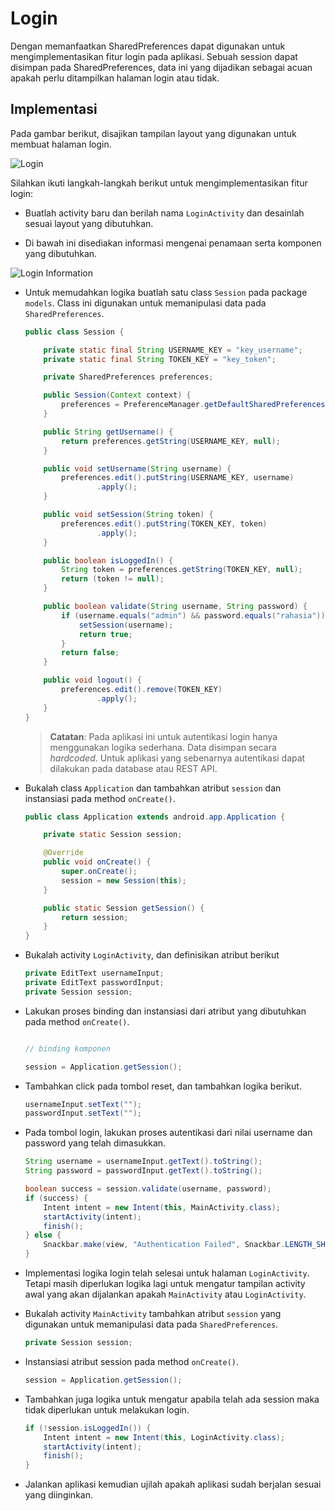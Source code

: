 # Login

Dengan memanfaatkan SharedPreferences dapat digunakan untuk mengimplementasikan
fitur login pada aplikasi. Sebuah session dapat disimpan pada SharedPreferences,
data ini yang dijadikan sebagai acuan apakah perlu ditampilkan halaman login
atau tidak.

## Implementasi

Pada gambar berikut, disajikan tampilan layout yang digunakan untuk membuat
halaman login.

![Login](./images/login.png)

Silahkan ikuti langkah-langkah berikut untuk mengimplementasikan fitur login:

- Buatlah activity baru dan berilah nama `LoginActivity` dan desainlah sesuai
 layout yang dibutuhkan.

- Di bawah ini disediakan informasi mengenai penamaan serta komponen yang
 dibutuhkan.

![Login Information](./images/login-information.png)

- Untuk memudahkan logika buatlah satu class `Session` pada package `models`.
 Class ini digunakan untuk memanipulasi data pada `SharedPreferences`.

  ```java
  public class Session {

      private static final String USERNAME_KEY = "key_username";
      private static final String TOKEN_KEY = "key_token";

      private SharedPreferences preferences;

      public Session(Context context) {
          preferences = PreferenceManager.getDefaultSharedPreferences(context);
      }

      public String getUsername() {
          return preferences.getString(USERNAME_KEY, null);
      }

      public void setUsername(String username) {
          preferences.edit().putString(USERNAME_KEY, username)
                  .apply();
      }

      public void setSession(String token) {
          preferences.edit().putString(TOKEN_KEY, token)
                  .apply();
      }

      public boolean isLoggedIn() {
          String token = preferences.getString(TOKEN_KEY, null);
          return (token != null);
      }

      public boolean validate(String username, String password) {
          if (username.equals("admin") && password.equals("rahasia")) {
              setSession(username);
              return true;
          }
          return false;
      }

      public void logout() {
          preferences.edit().remove(TOKEN_KEY)
                  .apply();
      }
  }
  ```

  > **Catatan**: Pada aplikasi ini untuk autentikasi login hanya menggunakan
  > logika sederhana. Data disimpan secara *hardcoded*. Untuk aplikasi yang
  > sebenarnya autentikasi dapat dilakukan pada database atau REST API.

- Bukalah class `Application` dan tambahkan atribut `session` dan instansiasi
 pada method `onCreate()`.

  ```java
  public class Application extends android.app.Application {

      private static Session session;

      @Override
      public void onCreate() {
          super.onCreate();
          session = new Session(this);
      }

      public static Session getSession() {
          return session;
      }
  }
  ```

- Bukalah activity `LoginActivity`, dan definisikan atribut berikut

  ```java
  private EditText usernameInput;
  private EditText passwordInput;
  private Session session;
  ```

- Lakukan proses binding dan instansiasi dari atribut yang dibutuhkan pada
 method `onCreate()`.

  ```java

  // binding komponen

  session = Application.getSession();
  ```

- Tambahkan click pada tombol reset, dan tambahkan logika berikut.

  ```java
  usernameInput.setText("");
  passwordInput.setText("");
  ```

- Pada tombol login, lakukan proses autentikasi dari nilai username dan password
 yang telah dimasukkan.

  ```java
  String username = usernameInput.getText().toString();
  String password = passwordInput.getText().toString();

  boolean success = session.validate(username, password);
  if (success) {
      Intent intent = new Intent(this, MainActivity.class);
      startActivity(intent);
      finish();
  } else {
      Snackbar.make(view, "Authentication Failed", Snackbar.LENGTH_SHORT).show();
  }
  ```

- Implementasi logika login telah selesai untuk halaman `LoginActivity`. Tetapi
 masih diperlukan logika lagi untuk mengatur tampilan activity awal yang akan
 dijalankan apakah `MainActivity` atau `LoginActivity`.

- Bukalah activity `MainActivity` tambahkan atribut `session` yang digunakan
 untuk memanipulasi data pada `SharedPreferences`.

  ```java
  private Session session;
  ```

- Instansiasi atribut session pada method `onCreate()`.

  ```java
  session = Application.getSession();
  ```

- Tambahkan juga logika untuk mengatur apabila telah ada session maka tidak
 diperlukan untuk melakukan login.

  ```java
  if (!session.isLoggedIn()) {
      Intent intent = new Intent(this, LoginActivity.class);
      startActivity(intent);
      finish();
  }
  ```

- Jalankan aplikasi kemudian ujilah apakah aplikasi sudah berjalan sesuai yang
 diinginkan.
